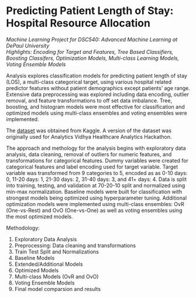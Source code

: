 # Predicting Patient Length of Stay: Hospital Resource Allocation
<i> Machine Learning Project for DSC540: Advanced Machine Learning at DePaul University </i><br>
<i> Highlights: Encoding for Target and Features, Tree Based Classifiers, Boosting Classifers, Optimization Models, Multi-class Learning Models, Voting Ensemble Models </i><br>

Analysis explores classification models for predicting patient length of stay (LOS), a multi-class categorical target, using various hospital related predictor features without patient demographics except patients’ age range. Extensive data preprocessing was explored including data encoding, outlier removal, and feature transformations to off set data imbalance. Tree, boosting, and histogram models were most effective for classification and optimized models using multi-class ensembles and voting ensembles were implemented.

The <a href="https://www.kaggle.com/datasets/arashnic/covid19-hospital-treatment">dataset</a> was obtained from Kaggle. A version of the dataset was originally used for Analytics Vidhya Healthcare Analytics Hackathon.

The approach and methology for the analysis begins with exploratory data analysis, data cleaning, removal of outliers for numeric features, and transformations for categorical features. Dummy variables were created for categorical features and label encoding used for target variable. Target variable was transformed from 9 categories to 5, encoded as as 0-10 days: 0, 11-20 days: 1, 21-30 days: 2, 31-40 days: 3, and 41+ days: 4. Data is split into training, testing, and validation at 70-20-10 split and normalized using min-max normalization. Baseline models were built for classification with strongest models being optimized using hyperparameter tuning. Additional optimization models were implemented using multi-class ensembles: OvR (One-vs-Rest) and OvO (One-vs-One) as well as voting ensembles using the most optimized models. 

Methodology:
1. Exploratory Data Analysis 
2. Preprocessing: Data cleaning and transformations
3. Train Test Split and Normalizations 
4. Baseline Models 
5. Extended/Additional Models 
6. Optimized Models 
7. Multi-class Models (OvR and OvO) 
8. Voting Ensemble Models 
9. Final model comparsion and results
